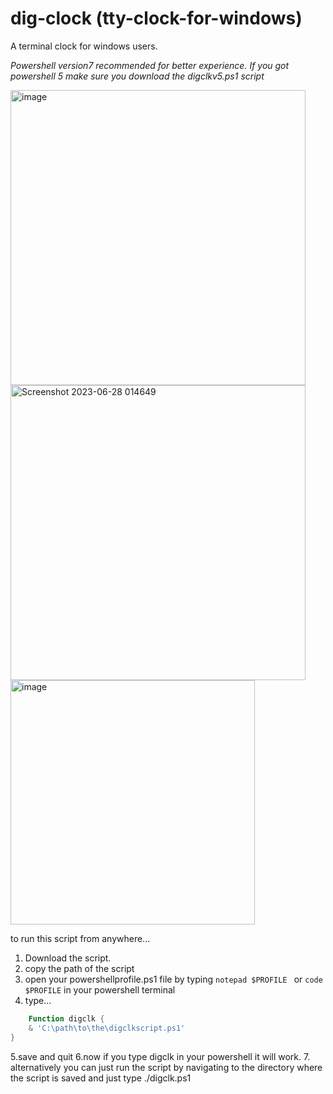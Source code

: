 # dig-clock (tty-clock-for-windows)
A terminal clock for windows users.

*Powershell version7 recommended for better experience. If you got powershell 5 make sure you download the digclkv5.ps1 script*

<img width="472" alt="image" src="https://github.com/Priyanshu-1012/dig-clock/assets/39450902/be2c7c93-9a06-423a-9cf9-113e36aaea86">

<br>

<img width="472" alt="Screenshot 2023-06-28 014649" src="https://github.com/Priyanshu-1012/dig-clock/assets/39450902/fad5bb44-a1e8-424a-8230-9529b6a03385">
<br>

<img width="391" alt="image" src="https://github.com/Priyanshu-1012/dig-clock/assets/39450902/66a2ac5a-81c6-450e-bd6e-5a0fc647de0b">

<br>

to run this script from anywhere...
1. Download the script.
2. copy the path of the script
3. open your powershellprofile.ps1 file by typing ```notepad $PROFILE ``` or ```code $PROFILE``` in your powershell terminal
4. type...
```powershell
    Function digclk {
    & 'C:\path\to\the\digclkscript.ps1'
}
```
5.save and quit
6.now if you type digclk in your powershell it will work.
7. alternatively you can just run the script by navigating to the directory where the script is saved and just type ./digclk.ps1 
